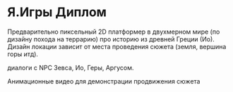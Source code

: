 # Я.Игры Диплом
Предварительно пиксельный 2D платформер в двухмерном мире (по дизайну похода на террарию) про историю из древней Греции (Ио). Дизайн локации зависит от места проведения сюжета (земля, вершина горы итд).

диалоги с NPC Зевса, Ио, Геры, Аргусом. 

Анимационные видео для демонстрации продвижения сюжета 
